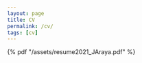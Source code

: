 ```yaml
---
layout: page
title: CV
permalink: /cv/
tags: [cv]
---
```


{% pdf "/assets/resume2021_JAraya.pdf" %}